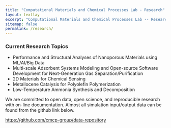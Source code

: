 ```yaml
---
title: "Computational Materials and Chemical Processes Lab - Research"
layout: textlay
excerpt: "Computational Materials and Chemical Processes Lab -- Research"
sitemap: false
permalink: /research/
---
```

### Current Research Topics

- Performance and Structural Analyses of Nanoporous Materials using ML/AI/Big Data
- Multi-scale Adsorbent Systems Modeling and Open-source Software Development for Next-Generation Gas Separation/Purification
- 2D Materials for Chemical Sensing
- Metallocene Catalysis for Polyolefin Polymerization
- Low-Temperature Ammonia Synthesis and Decomposition

We are committed to open data, open science, and reproducible research with on-line documentation. Almost all simulation input/output data can be found from the github link below.

https://github.com/cmcp-group/data-repository
